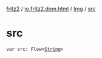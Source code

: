 [fritz2](../../index.md) / [io.fritz2.dom.html](../index.md) / [Img](index.md) / [src](./src.md)

# src

`var src: Flow<`[`String`](https://kotlinlang.org/api/latest/jvm/stdlib/kotlin/-string/index.html)`>`
